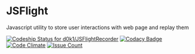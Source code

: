 # JSFlight
Javascript utility to store user interactions with web page and replay them


[ ![Codeship Status for d0k1/JSFlightRecorder](https://codeship.com/projects/56dc64a0-6a0d-0133-3e69-6e257542035e/status?branch=master)](https://codeship.com/projects/114774)
[![Codacy Badge](https://api.codacy.com/project/badge/grade/1f078e96ab984f2f92419c3c65bb7aa9)](https://www.codacy.com/app/denis-kirpichenkov/jsflight)
[![Code Climate](https://codeclimate.com/github/d0k1/jsflight/badges/gpa.svg)](https://codeclimate.com/github/d0k1/jsflight)
[![Issue Count](https://codeclimate.com/github/d0k1/jsflight/badges/issue_count.svg)](https://codeclimate.com/github/d0k1/jsflight)
